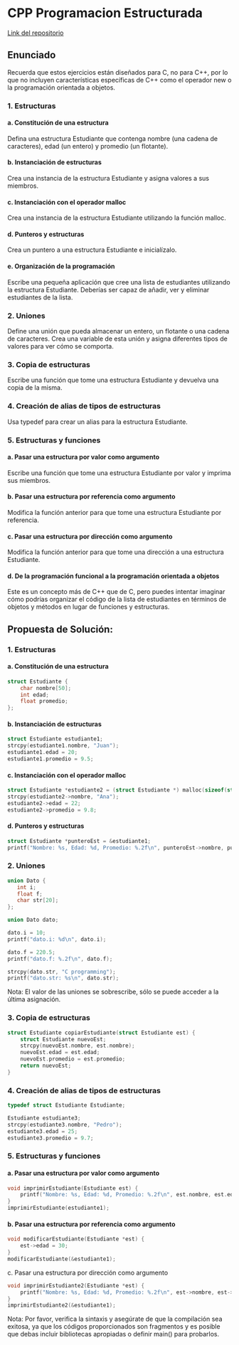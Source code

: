 # CPP Programacion Estructurada

[Link del repositorio](https://github.com/pinchiguillo/CPP-Programacion-Estructurada)

## Enunciado
Recuerda que estos ejercicios están diseñados para C, no para C++, por lo que no incluyen características específicas de C++ como el operador new o la programación orientada a objetos.

### 1. Estructuras

#### a. Constitución de una estructura

Defina una estructura Estudiante que contenga nombre (una cadena de caracteres), edad (un entero) y promedio (un flotante).
#### b. Instanciación de estructuras

Crea una instancia de la estructura Estudiante y asigna valores a sus miembros.
#### c. Instanciación con el operador malloc

Crea una instancia de la estructura Estudiante utilizando la función malloc.
#### d. Punteros y estructuras

Crea un puntero a una estructura Estudiante e inicialízalo.
#### e. Organización de la programación

Escribe una pequeña aplicación que cree una lista de estudiantes utilizando la estructura Estudiante. Deberías ser capaz de añadir, ver y eliminar estudiantes de la lista.
### 2. Uniones

Define una unión que pueda almacenar un entero, un flotante o una cadena de caracteres. Crea una variable de esta unión y asigna diferentes tipos de valores para ver cómo se comporta.
### 3. Copia de estructuras

Escribe una función que tome una estructura Estudiante y devuelva una copia de la misma.
### 4. Creación de alias de tipos de estructuras

Usa typedef para crear un alias para la estructura Estudiante.
### 5. Estructuras y funciones

#### a. Pasar una estructura por valor como argumento

Escribe una función que tome una estructura Estudiante por valor y imprima sus miembros.
#### b. Pasar una estructura por referencia como argumento

Modifica la función anterior para que tome una estructura Estudiante por referencia.
#### c. Pasar una estructura por dirección como argumento

Modifica la función anterior para que tome una dirección a una estructura Estudiante.
#### d. De la programación funcional a la programación orientada a objetos

Este es un concepto más de C++ que de C, pero puedes intentar imaginar cómo podrías organizar el código de la lista de estudiantes en términos de objetos y métodos en lugar de funciones y estructuras.

## Propuesta de Solución:
### 1. Estructuras

#### a. Constitución de una estructura

```c
struct Estudiante {
    char nombre[50];
    int edad;
    float promedio;
};
```
#### b. Instanciación de estructuras

```c
struct Estudiante estudiante1;
strcpy(estudiante1.nombre, "Juan");
estudiante1.edad = 20;
estudiante1.promedio = 9.5;
```
#### c. Instanciación con el operador malloc
```c
struct Estudiante *estudiante2 = (struct Estudiante *) malloc(sizeof(struct Estudiante));
strcpy(estudiante2->nombre, "Ana");
estudiante2->edad = 22;
estudiante2->promedio = 9.8;
```
#### d. Punteros y estructuras
```c
struct Estudiante *punteroEst = &estudiante1;
printf("Nombre: %s, Edad: %d, Promedio: %.2f\n", punteroEst->nombre, punteroEst->edad, punteroEst->promedio);
```
### 2. Uniones

```c
union Dato {
   int i;
   float f;
   char str[20];
};

union Dato dato;

dato.i = 10;
printf("dato.i: %d\n", dato.i);

dato.f = 220.5;
printf("dato.f: %.2f\n", dato.f);

strcpy(dato.str, "C programming");
printf("dato.str: %s\n", dato.str);
```
Nota: El valor de las uniones se sobrescribe, sólo se puede acceder a la última asignación.

### 3. Copia de estructuras

```c
struct Estudiante copiarEstudiante(struct Estudiante est) {
    struct Estudiante nuevoEst;
    strcpy(nuevoEst.nombre, est.nombre);
    nuevoEst.edad = est.edad;
    nuevoEst.promedio = est.promedio;
    return nuevoEst;
}
```
### 4. Creación de alias de tipos de estructuras

```c
typedef struct Estudiante Estudiante;

Estudiante estudiante3;
strcpy(estudiante3.nombre, "Pedro");
estudiante3.edad = 25;
estudiante3.promedio = 9.7;
```
### 5. Estructuras y funciones

#### a. Pasar una estructura por valor como argumento

```c
void imprimirEstudiante(Estudiante est) {
    printf("Nombre: %s, Edad: %d, Promedio: %.2f\n", est.nombre, est.edad, est.promedio);
}
imprimirEstudiante(estudiante1);
```
#### b. Pasar una estructura por referencia como argumento
```c
void modificarEstudiante(Estudiante *est) {
    est->edad = 30;
}
modificarEstudiante(&estudiante1);
```
c. Pasar una estructura por dirección como argumento
```c
void imprimirEstudiante2(Estudiante *est) {
    printf("Nombre: %s, Edad: %d, Promedio: %.2f\n", est->nombre, est->edad, est->promedio);
}
imprimirEstudiante2(&estudiante1);
```
Nota: Por favor, verifica la sintaxis y asegúrate de que la compilación sea exitosa, ya que los códigos proporcionados son fragmentos y es posible que debas incluir bibliotecas apropiadas o definir main() para probarlos.
